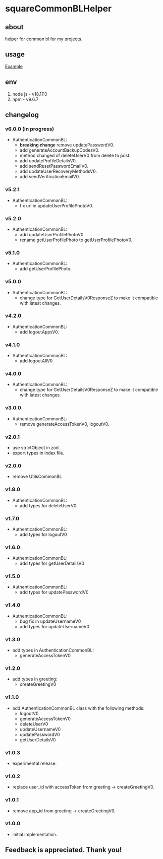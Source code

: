 # squareCommonBLHelper

## about

helper for common bl for my projects.

## usage

[Example](./example.js)

## env

1. node js - v18.17.0
2. npm - v9.6.7

## changelog

### v6.0.0 (in progress)

- AuthenticationCommonBL:
  - **breaking change** remove updatePasswordV0.
  - add generateAccountBackupCodesV0.
  - method changed of deleteUserV0 from delete to post.
  - add updateProfileDetailsV0.
  - add sendResetPasswordEmailV0.
  - add updateUserRecoveryMethodsV0.
  - add sendVerificationEmailV0.

### v5.2.1

- AuthenticationCommonBL:
  - fix url in updateUserProfilePhotoV0.

### v5.2.0

- AuthenticationCommonBL:
  - add updateUserProfilePhotoV0.
  - rename getUserProfilePhoto to getUserProfilePhotoV0.

### v5.1.0

- AuthenticationCommonBL:
  - add getUserProfilePhoto.

### v5.0.0

- AuthenticationCommonBL:
  - change type for GetUserDetailsV0ResponseZ to make it compatible with latest changes.

### v4.2.0

- AuthenticationCommonBL:
  - add logoutAppsV0.

### v4.1.0

- AuthenticationCommonBL:
  - add logoutAllV0.

### v4.0.0

- AuthenticationCommonBL:
  - change type for GetUserDetailsV0ResponseZ to make it compatible with latest changes.

### v3.0.0

- AuthenticationCommonBL:
  - remove generateAccessTokenV0, logoutV0.

### v2.0.1

- use strictObject in zod.
- export types in index file.

### v2.0.0

- remove UtilsCommonBL

### v1.8.0

- AuthenticationCommonBL:
  - add types for deleteUserV0

### v1.7.0

- AuthenticationCommonBL:
  - add types for logoutV0

### v1.6.0

- AuthenticationCommonBL:
  - add types for getUserDetailsV0

### v1.5.0

- AuthenticationCommonBL:
  - add types for updatePasswordV0

### v1.4.0

- AuthenticationCommonBL:
  - bug fix in updateUsernameV0
  - add types for updateUsernameV0

### v1.3.0

- add types in AuthenticationCommonBL:
  - generateAccessTokenV0

### v1.2.0

- add types in greeting:
  - createGreetingV0

### v1.1.0

- add AuthenticationCommonBL class with the following methods:
  - logoutV0
  - generateAccessTokenV0
  - deleteUserV0
  - updateUsernameV0
  - updatePasswordV0
  - getUserDetailsV0

### v1.0.3

- experimental release.

### v1.0.2

- replace user_id with accessToken from greeting -> createGreetingV0.

### v1.0.1

- remove app_id from greeting -> createGreetingV0.

### v1.0.0

- initial implementation.

## Feedback is appreciated. Thank you!
